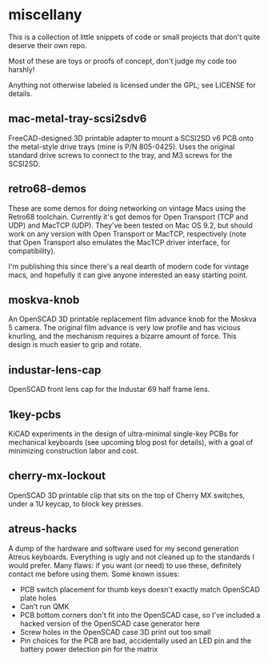 miscellany
==========

This is a collection of little snippets of code or small projects that don't quite deserve their own repo.

Most of these are toys or proofs of concept, don't judge my code too harshly!

Anything not otherwise labeled is licensed under the GPL; see LICENSE for details.

mac-metal-tray-scsi2sdv6
------------------------
FreeCAD-designed 3D printable adapter to mount a SCSI2SD v6 PCB onto the metal-style drive trays (mine is P/N 805-0425).  Uses the original standard drive screws to connect to the tray, and M3 screws for the SCSI2SD.

retro68-demos
-------------
These are some demos for doing networking on vintage Macs using the Retro68 toolchain.  Currently it's got demos for Open Transport (TCP and UDP) and MacTCP (UDP).  They've been tested on Mac OS 9.2, but should work on any version with Open Transport or MacTCP, respectively (note that Open Transport also emulates the MacTCP driver interface, for compatibility).

I'm publishing this since there's a real dearth of modern code for vintage macs, and hopefully it can give anyone interested an easy starting point.

moskva-knob
-----------
An OpenSCAD 3D printable replacement film advance knob for the Moskva 5 camera.  The original film advance is very low profile and has vicious knurling, and the mechanism requires a bizarre amount of force.  This design is much easier to grip and rotate.

industar-lens-cap
-----------------
OpenSCAD front lens cap for the Industar 69 half frame lens.

1key-pcbs
---------
KiCAD experiments in the design of ultra-minimal single-key PCBs for mechanical keyboards (see upcoming blog post for details), with a goal of minimizing construction labor and cost.

cherry-mx-lockout
-----------------
OpenSCAD 3D printable clip that sits on the top of Cherry MX switches, under a 1U keycap, to block key presses.

atreus-hacks
------------
A dump of the hardware and software used for my second generation Atreus keyboards.  Everything is ugly and not cleaned up to the standards I would prefer.  Many flaws: if you want (or need) to use these, definitely contact me before using them.  Some known issues:

* PCB switch placement for thumb keys doesn't exactly match OpenSCAD plate holes
* Can't run QMK
* PCB bottom corners don't fit into the OpenSCAD case, so I've included a hacked version of the OpenSCAD case generator here
* Screw holes in the OpenSCAD case 3D print out too small
* Pin choices for the PCB are bad, accidentally used an LED pin and the battery power detection pin for the matrix

